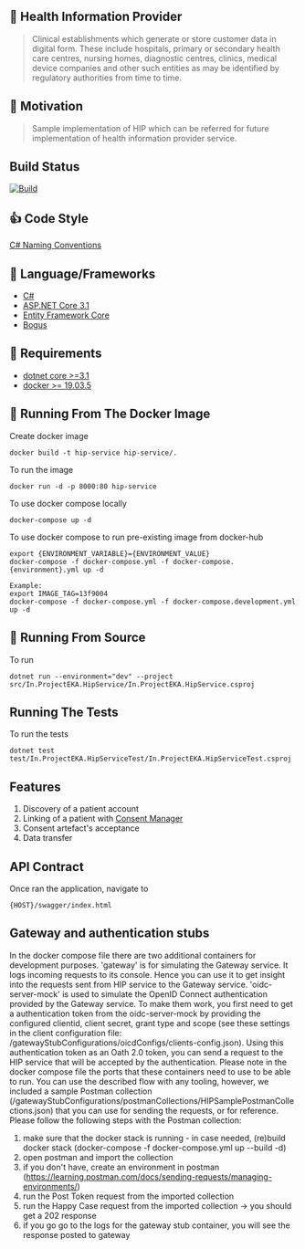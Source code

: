 ## :hospital: Health Information Provider

> Clinical establishments which generate or store customer data in
> digital form. These include hospitals, primary or secondary health
> care centres, nursing homes, diagnostic centres, clinics, medical
> device companies and other such entities as may be identified by
> regulatory authorities from time to time.

## :muscle: Motivation

> Sample implementation of HIP which can be referred for future
> implementation of health information provider service.

## Build Status

[![Build](https://github.com/ProjectEKA/hip-service/workflows/master/badge.svg)](https://github.com/ProjectEKA/hip-service/actions)

## :+1: Code Style

[C# Naming Conventions](https://github.com/ktaranov/naming-convention/blob/master/C%23%20Coding%20Standards%20and%20Naming%20Conventions.md)

## :tada: Language/Frameworks

-   [C#](https://docs.microsoft.com/en-us/dotnet/csharp/language-reference/)
-   [ASP.NET Core 3.1](https://docs.microsoft.com/en-us/aspnet/core/?view=aspnetcore-3.1)
-   [Entity Framework Core](https://docs.microsoft.com/en-us/ef/core/)
-   [Bogus](https://github.com/bchavez/Bogus)

## :checkered_flag: Requirements

-   [dotnet core >=3.1](https://dotnet.microsoft.com/download)
-   [docker >= 19.03.5](https://www.docker.com/)

## :whale: Running From The Docker Image

Create docker image

```
docker build -t hip-service hip-service/.
```

To run the image

```
docker run -d -p 8000:80 hip-service
```

To use docker compose locally

```
docker-compose up -d
```

To use docker compose to run pre-existing image from docker-hub

```
export {ENVIRONMENT_VARIABLE}={ENVIRONMENT_VALUE}
docker-compose -f docker-compose.yml -f docker-compose.{environment}.yml up -d

Example:
export IMAGE_TAG=13f9004
docker-compose -f docker-compose.yml -f docker-compose.development.yml up -d
```

## :rocket: Running From Source
To run 

```
dotnet run --environment="dev" --project src/In.ProjectEKA.HipService/In.ProjectEKA.HipService.csproj
```

## Running The Tests

To run the tests 
```
dotnet test test/In.ProjectEKA.HipServiceTest/In.ProjectEKA.HipServiceTest.csproj
```

## Features

1.  Discovery of a patient account
2.  Linking of a patient with [Consent Manager](https://github.com/ProjectEKA/hdaf)
3.  Consent artefact's acceptance
4.  Data transfer

## API Contract

Once ran the application, navigate to

```alpha
{HOST}/swagger/index.html
```

## Gateway and authentication stubs

In the docker compose file there are two additional containers for development purposes.
'gateway' is for simulating the Gateway service. It logs incoming requests to its console. Hence you can use it to get insight into the requests sent from HIP service to the Gateway service.
'oidc-server-mock' is used to simulate the OpenID Connect authentication provided by the Gateway service.
To make them work, you first need to get a authentication token from the oidc-server-mock by providing the configured clientid, client secret, grant type and scope (see these settings in the client configuration file: /gatewayStubConfigurations/oicdConfigs/clients-config.json). Using this authentication token as an Oath 2.0 token, you can send a request to the HIP service that will be accepted by the authentication.
Please note in the docker compose file the ports that these containers need to use to be able to run. 
You can use the described flow with any tooling, however, we included a sample Postman collection (/gatewayStubConfigurations/postmanCollections/HIPSamplePostmanCollections.json) that you can use for sending the requests, or for reference.
Please follow the following steps with the Postman collection:
1. make sure that the docker stack is running - in case needed, (re)build docker stack (docker-compose -f docker-compose.yml up --build -d)
2. open postman and import the collection
3. if you don't have, create an environment in postman (https://learning.postman.com/docs/sending-requests/managing-environments/)
4. run the Post Token request from the imported collection
5. run the Happy Case request from the imported collection -> you should get a 202 response
6. if you go go to the logs for the gateway stub container, you will see the response posted to gateway

